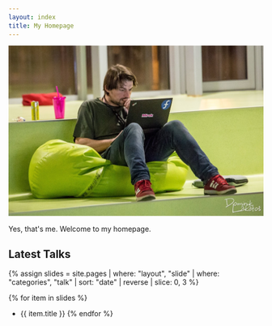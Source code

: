 ```yaml
---
layout: index
title: My Homepage
---
```


![Mirek na Hackathone](images/mirek.na.hackathone.jpg)

Yes, that's me. Welcome to my homepage.

## Latest Talks

{% assign slides = site.pages | where: "layout", "slide" | where: "categories", "talk" | sort: "date" | reverse | slice: 0, 3 %}

{% for item in slides %}
* {{ item.title }}
{% endfor %}

